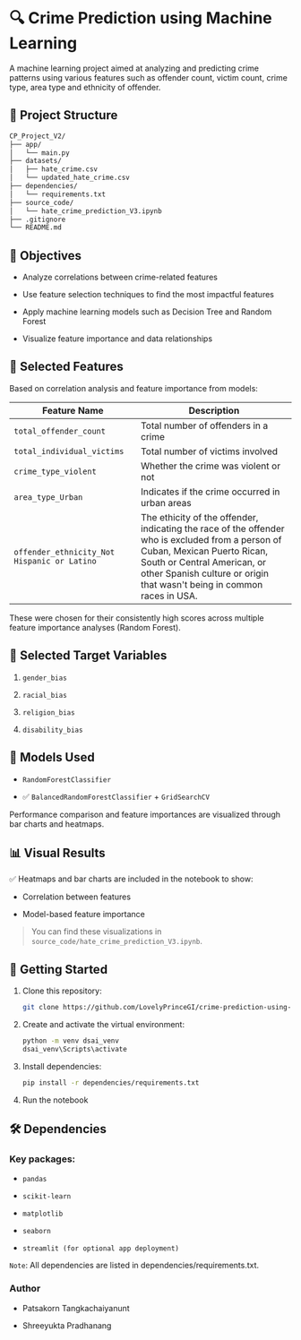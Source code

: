 # **🔍 Crime Prediction using Machine Learning**

A machine learning project aimed at analyzing and predicting crime patterns using various features such as offender count, victim count, crime type, area type and ethnicity of offender.

## **📁 Project Structure**

 ```bash
CP_Project_V2/
├── app/
│   └── main.py
├── datasets/
│   ├── hate_crime.csv
│   └── updated_hate_crime.csv
├── dependencies/
│   └── requirements.txt
├── source_code/
│   └── hate_crime_prediction_V3.ipynb
├── .gitignore
└── README.md
```

## **🎯 Objectives**

- Analyze correlations between crime-related features

- Use feature selection techniques to find the most impactful features

- Apply machine learning models such as Decision Tree and Random Forest

- Visualize feature importance and data relationships

## **📌 Selected Features**

Based on correlation analysis and feature importance from models:

| Feature Name             | Description                                 |
|--------------------------|---------------------------------------------|
| `total_offender_count`   | Total number of offenders in a crime        |
| `total_individual_victims` | Total number of victims involved         |
| `crime_type_violent`     | Whether the crime was violent or not       |
| `area_type_Urban`        | Indicates if the crime occurred in urban areas |
| `offender_ethnicity_Not Hispanic or Latino` | The ethicity of the offender, indicating the race of the offender who is excluded from a person of Cuban, Mexican  Puerto Rican, South or Central American, or other Spanish culture or origin that wasn't being in common races in USA.|

These were chosen for their consistently high scores across multiple feature importance analyses (Random Forest).


## **📌 Selected Target Variables**

1. `gender_bias`

2. `racial_bias`

3. `religion_bias`

4. `disability_bias`

## **🧠 Models Used**

- `RandomForestClassifier`

- ✅ `BalancedRandomForestClassifier` + `GridSearchCV`

Performance comparison and feature importances are visualized through bar charts and heatmaps.

## **📊 Visual Results**

✅ Heatmaps and bar charts are included in the notebook to show:

- Correlation between features

- Model-based feature importance

> You can find these visualizations in `source_code/hate_crime_prediction_V3.ipynb`.

## **🚀 Getting Started**

1. Clone this repository:

   ```bash
   git clone https://github.com/LovelyPrinceGI/crime-prediction-using-ml.git

2. Create and activate the virtual environment:

    ```bash
    python -m venv dsai_venv
    dsai_venv\Scripts\activate

3. Install dependencies:

    ```bash
    pip install -r dependencies/requirements.txt

4. Run the notebook


## **🛠 Dependencies**

### Key packages:

- `pandas`

- `scikit-learn`

- `matplotlib`

- `seaborn`

- `streamlit (for optional app deployment)`

`Note`: All dependencies are listed in dependencies/requirements.txt.


### **Author**

- Patsakorn Tangkachaiyanunt 

- Shreeyukta Pradhanang